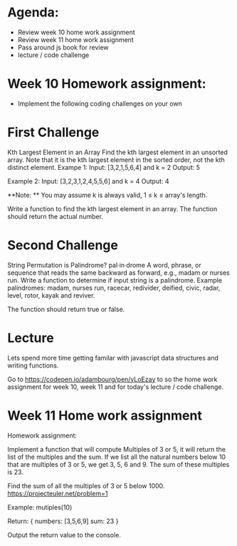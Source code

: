 # Agenda: 

* Review week 10 home work assignment
* Review week 11 home work assignment
* Pass around js book for review 
* lecture / code challenge


# Week 10 Homework assignment: 
* Implement the following coding challenges on your own

# First Challenge 
Kth Largest Element in an Array Find the kth largest element in an unsorted array. Note that it is the kth largest element in the sorted order, not the kth distinct element.
Exampe 1: Input: [3,2,1,5,6,4] and k = 2 Output: 5

Example 2: Input: [3,2,3,1,2,4,5,5,6] and k = 4 Output: 4

**Note: ** You may assume k is always valid, 1 ≤ k ≤ array's length.

Write a function to find the kth largest element in an array. The function should return the actual number.

# Second Challenge

String Permutation is Palindrome? pal·in·drome A word, phrase, or sequence that reads the same backward as forward, e.g., madam or nurses run.
Write a function to determine if input string is a palindrome. Example palindromes: madam, nurses run, racecar, redivider, deified, civic, radar, level, rotor, kayak and reviver.

The function should return true or false.


# Lecture

Lets spend more time getting familar with javascript data structures and writing functions. 

Go to https://codepen.io/adambourg/pen/yLoEzay to so the home work assignment for week 10, week 11 and for today's lecture / code challenge. 


# Week 11 Home work assignment

Homework assignment:

Implement a function that will compute Multiples of 3 or 5, it will return the list of the multiples and the sum.
If we list all the natural numbers below 10 that are multiples of 3 or 5, we get 3, 5, 6 and 9. The sum of these multiples is 23.

Find the sum of all the multiples of 3 or 5 below 1000. https://projecteuler.net/problem=1

Example: mutiples(10)

Return: { numbers: [3,5,6,9] sum: 23 }

Output the return value to the console.
